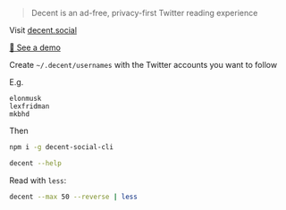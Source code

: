 > Decent is an ad-free, privacy-first Twitter reading experience

Visit [decent.social](https://decent.social/)

[👀 See a demo](https://decent.social/cli)

Create `~/.decent/usernames` with the Twitter accounts you want to follow

E.g.

```
elonmusk
lexfridman
mkbhd
```

Then

```sh
npm i -g decent-social-cli

decent --help
```

Read with `less`:

```sh
decent --max 50 --reverse | less
```
